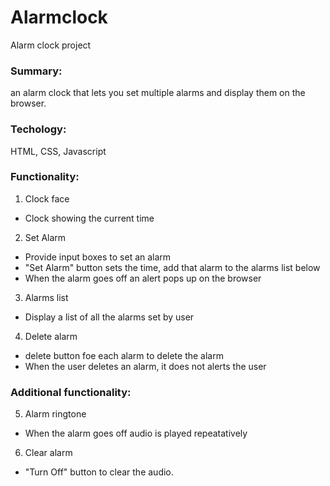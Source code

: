 # Alarmclock
Alarm clock project

### Summary:
an alarm clock that lets you set multiple alarms and display them on the browser. 

### Techology:
HTML, CSS, Javascript

### Functionality:
1. Clock face
- Clock showing the current time

2. Set Alarm
- Provide input boxes to set an alarm
- "Set Alarm" button sets the time, add that alarm to the alarms list below
- When the alarm goes off an alert pops up on the browser

3. Alarms list
- Display a list of all the alarms set by user

4. Delete alarm
- delete button foe each alarm to delete the alarm
- When the user deletes an alarm, it does not alerts the user

### Additional functionality:
5. Alarm ringtone
- When the alarm goes off audio is played repeatatively

6. Clear alarm
- "Turn Off" button to clear the audio.